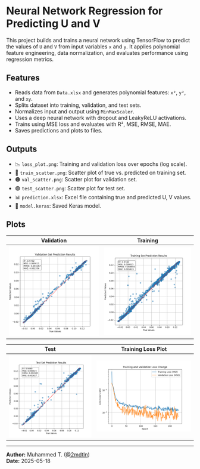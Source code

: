 # Neural Network Regression for Predicting U and V

This project builds and trains a neural network using TensorFlow to predict the values of `U` and `V` from input variables `x` and `y`. It applies polynomial feature engineering, data normalization, and evaluates performance using regression metrics.

## Features

- Reads data from `Data.xlsx` and generates polynomial features: `x²`, `y²`, and `xy`.
- Splits dataset into training, validation, and test sets.
- Normalizes input and output using `MinMaxScaler`.
- Uses a deep neural network with dropout and LeakyReLU activations.
- Trains using MSE loss and evaluates with R², MSE, RMSE, MAE.
- Saves predictions and plots to files.

## Outputs

- 📉 `loss_plot.png`: Training and validation loss over epochs (log scale).  
- 🔵 `train_scatter.png`: Scatter plot of true vs. predicted on training set.  
- 🟠 `val_scatter.png`: Scatter plot for validation set.  
- 🟢 `test_scatter.png`: Scatter plot for test set.  
- 📊 `prediction.xlsx`: Excel file containing true and predicted U, V values.  
- 💾 `model.keras`: Saved Keras model.

## Plots

| Validation | Training |
|--------------------|--------------------|
|![Validation Scatter](val_scatter.png) | ![Train Scatter](train_scatter.png) |

| Test | Training Loss Plot |
|------------|------|
| ![Test Scatter](test_scatter.png) | ![Loss Plot](loss_plot.png) |

---

**Author:** Muhammed T. ([@2mdtln](https://github.com/2mdtln))  
**Date:** 2025-05-18